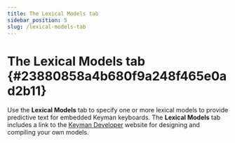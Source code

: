 ```yaml
---
title: The Lexical Models tab
sidebar_position: 5
slug: /lexical-models-tab
---
```




# The Lexical Models tab {#23880858a4b680f9a248f465e0ad2b11}


Use the **Lexical Models** tab to specify one or more lexical models to provide predictive text for embedded Keyman keyboards. The **Lexical Models** tab includes a link to the [Keyman Developer](https://keyman.com/developer) website for designing and compiling your own models.

